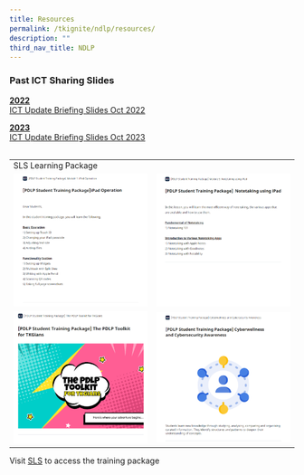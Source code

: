 ```yaml
---
title: Resources
permalink: /tkignite/ndlp/resources/
description: ""
third_nav_title: NDLP
---
```

<h3>Past ICT Sharing Slides</h3>

<b><u>2022</u></b><br>
<a href="https://drive.google.com/file/d/1WdMX6rBqn3FsmIpSeLgDBH1rBbY1wHQm/view?usp=drive_link">ICT Update Briefing Slides Oct 2022 </a>

<b><u>2023</u></b><br>
<a href="https://drive.google.com/file/d/1rs_TWw1A7icI54Gf-GIJYiAcZEmbpNIc/view?usp=sharing">ICT Update Briefing Slides Oct 2023 </a>
<br>
<br>
<!--Break-->
<table>
	<tbody>
		<tr>
			<td colspan="2">SLS Learning Package</td>
		</tr>
		<tr>
			<td><img src="/images/PDLP/About_ipad/Resources/ipad_op_r.png"></td>
			<td><img src="/images/PDLP/About_ipad/Resources/ipad_notetaking_r.png"></td>
		</tr>
		<tr>
			<td><img src="/images/PDLP/About_ipad/Resources/ipad_toolkit.png"></td>
			<td><img src="/images/PDLP/About_ipad/Resources/ipad_cyberwellness.png"></td>
		</tr>
	</tbody>
</table>
Visit <a href="https://vle.learning.moe.edu.sg/login">SLS</a> to access the training package